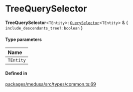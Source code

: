 # TreeQuerySelector

 **TreeQuerySelector**<`TEntity`\>: [`QuerySelector`](QuerySelector.md)<`TEntity`\> & { `include_descendants_tree?`: `boolean`  }

#### Type parameters

| Name |
| :------ |
| `TEntity` | `object` |

#### Defined in

[packages/medusa/src/types/common.ts:69](https://github.com/medusajs/medusa/blob/3d9f5ae63/packages/medusa/src/types/common.ts#L69)
